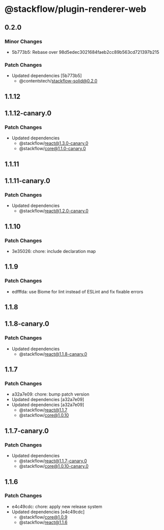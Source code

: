 # @stackflow/plugin-renderer-web

## 0.2.0

### Minor Changes

- 5b773b5: Rebase over 98d5edec3021684faeb2cc89b563cd721397b215

### Patch Changes

- Updated dependencies [5b773b5]
  - @contentstech/stackflow-solid@0.2.0

## 1.1.12

## 1.1.12-canary.0

### Patch Changes

- Updated dependencies
  - @stackflow/react@1.3.0-canary.0
  - @stackflow/core@1.1.0-canary.0

## 1.1.11

## 1.1.11-canary.0

### Patch Changes

- Updated dependencies
  - @stackflow/react@1.2.0-canary.0

## 1.1.10

### Patch Changes

- 3e35026: chore: include declaration map

## 1.1.9

### Patch Changes

- edfffda: use Biome for lint instead of ESLint and fix fixable errors

## 1.1.8

## 1.1.8-canary.0

### Patch Changes

- Updated dependencies
  - @stackflow/react@1.1.8-canary.0

## 1.1.7

### Patch Changes

- a32a7e09: chore: bump patch version
- Updated dependencies [a32a7e09]
- Updated dependencies [a32a7e09]
  - @stackflow/react@1.1.7
  - @stackflow/core@1.0.10

## 1.1.7-canary.0

### Patch Changes

- Updated dependencies
  - @stackflow/react@1.1.7-canary.0
  - @stackflow/core@1.0.10-canary.0

## 1.1.6

### Patch Changes

- e4c49cdc: chore: apply new release system
- Updated dependencies [e4c49cdc]
  - @stackflow/core@1.0.9
  - @stackflow/react@1.1.6
